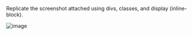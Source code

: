 Replicate the screenshot attached using divs, classes, and display (inline-block).

![image](https://github.com/lillyhewitt/HTML-CSS/assets/70710764/4130a3ca-1eee-451e-9152-494dc2305b28)
